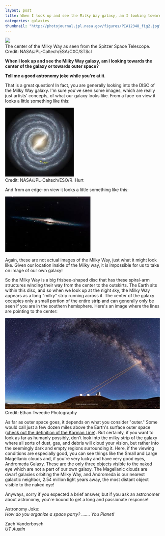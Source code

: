 ```yaml
---
layout: post
title: When I look up and see the Milky Way galaxy, am I looking towards the center of the galaxy or towards outer space?
categories: galaxies
thumbnail: "http://photojournal.jpl.nasa.gov/figures/PIA12348_fig2.jpg"
---
```

<div class="image">
<img src="http://photojournal.jpl.nasa.gov/figures/PIA12348_fig2.jpg">
<div class="caption">The center of the Milky Way as seen from the Spitzer Space Telescope. Credit: NASA/JPL-Caltech/ESA/CXC/STScI</div>
</div>

**When I look up and see the Milky Way galaxy, am I looking towards the center of the galaxy or towards outer space?**

**Tell me a good astronomy joke while you're at it.**

That is a great question! In fact, you are generally looking into the DISC of the Milky Way galaxy.  I'm sure you've seen some images, which are really just artists' concepts, of what our galaxy looks like.  From a face-on view it looks a little something like this:

<div class="image">
<img src="/img/babhgjfh.png">
<div class="caption">
Credit: NASA/JPL-Caltech/ESO/R. Hurt
</div>
</div>

And from an edge-on view it looks a little something like this:                       

<div class="image">
<img src="/img/hijgdfff.png">
</div>

Again, these are not actual images of the Milky Way, just what it might look like.  Given our location inside of the Milky way, it is impossible for us to take on image of our own galaxy!

So the Milky Way is a big frisbee-shaped disc that has these spiral-arm structures winding their way from the center to the outskirts.  The Earth sits within this disc, and so when we look up at the night sky, the Milky Way appears as a long "milky" strip running across it.  The center of the galaxy occupies only a small portion of the entire strip and can generally only be seen if you are in the southern hemisphere.  Here's an image where the lines are pointing to the center:

<div class="image">
<img src="/img/ejifahfi.png">
<div class="caption">Credit: Ethan Tweedie Photography</div>
</div>

As far as outer space goes, it depends on what you consider "outer."  Some would call just a few dozen miles above the Earth's surface outer space ([check out the definition of the Karman Line](https://en.wikipedia.org/wiki/K%C3%A1rm%C3%A1n_line)).  But certainly, if you want to look as far as humanly possibly, don't look into the milky strip of the galaxy where all sorts of dust, gas, and debris will cloud your vision, but rather into the seemingly dark and empty regions surrounding it.  Here, if the viewing conditions are especially good, you can see things like the Small and Large Magellanic clouds and, if you're very lucky and have very good eyes, Andromeda Galaxy.  These are the only three objects visible to the naked eye which are not a part of our own galaxy.  The Magellanic clouds are dwarf galaxies orbiting the Milky Way, and Andromeda is our nearest galactic neighbor, 2.54 million light years away, the most distant object visible to the naked eye!

Anyways, sorry if you expected a brief answer, but if you ask an astronomer about astronomy, you're bound to get a long and passionate response!

Astronomy Joke:<br>
*How do you organize a space party? ....... You Planet!*

Zach Vanderbosch<br>
*UT Austin*
